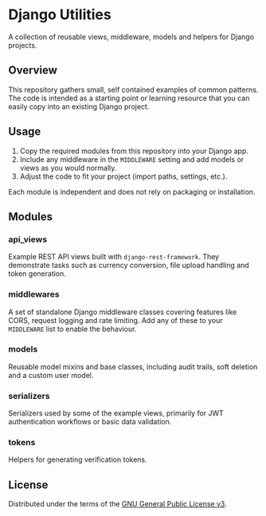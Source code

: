 # Django Utilities

A collection of reusable views, middleware, models and helpers for Django projects.

## Overview

This repository gathers small, self contained examples of common patterns. The code
is intended as a starting point or learning resource that you can easily copy into
an existing Django project.

## Usage

1. Copy the required modules from this repository into your Django app.
2. Include any middleware in the `MIDDLEWARE` setting and add models or views as
   you would normally.
3. Adjust the code to fit your project (import paths, settings, etc.).

Each module is independent and does not rely on packaging or installation.

## Modules

### api_views

Example REST API views built with `django-rest-framework`. They demonstrate tasks
such as currency conversion, file upload handling and token generation.

### middlewares

A set of standalone Django middleware classes covering features like CORS, request
logging and rate limiting. Add any of these to your `MIDDLEWARE` list to enable the
behaviour.

### models

Reusable model mixins and base classes, including audit trails, soft deletion and a
custom user model.

### serializers

Serializers used by some of the example views, primarily for JWT authentication
workflows or basic data validation.

### tokens

Helpers for generating verification tokens.

## License

Distributed under the terms of the [GNU General Public License v3](LICENSE).
